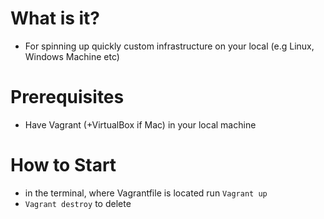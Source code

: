 # What is it?
- For spinning up quickly custom infrastructure on your local (e.g Linux, Windows Machine etc)

# Prerequisites
- Have Vagrant (+VirtualBox if Mac) in your local machine

# How to Start
- in the terminal, where Vagrantfile is located run `Vagrant up`
- `Vagrant destroy` to delete